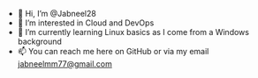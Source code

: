 - 👋 Hi, I’m @Jabneel28
- 👀 I’m interested in Cloud and DevOps
- 🌱 I’m currently learning Linux basics as I come from a Windows background
- 📫 You can reach me here on GitHub or via my email jabneelmm77@gmail.com

<!---
Jabneel28/Jabneel28 is a ✨ special ✨ repository because its `README.md` (this file) appears on your GitHub profile.
You can click the Preview link to take a look at your changes.
--->
